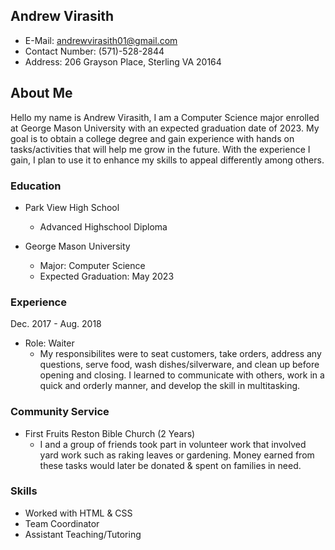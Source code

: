 ## Andrew Virasith
  - E-Mail: andrewvirasith01@gmail.com
  - Contact Number: (571)-528-2844
  - Address: 206 Grayson Place, Sterling VA 20164

## About Me
Hello my name is Andrew Virasith, I am a Computer Science major enrolled at George Mason University with an expected graduation date of 2023. My goal is to obtain a college degree and gain experience with hands on tasks/activities that will help me grow in the future. With the experience I gain, I plan to use it to enhance my skills to appeal differently among others. 

### Education
- Park View High School
  - Advanced Highschool Diploma

- George Mason University
  - Major: Computer Science
  - Expected Graduation: May 2023

### Experience
Dec. 2017 - Aug. 2018 
- Role: Waiter
  - My responsibilites were to seat customers, take orders, address any questions, serve food, wash dishes/silverware, and clean up before opening and closing. I learned to communicate with others, work in a quick and orderly manner, and develop the skill in multitasking.

### Community Service
- First Fruits Reston Bible Church (2 Years)
  - I and a group of friends took part in volunteer work that involved yard work such as raking leaves or gardening. Money earned from these tasks would later be donated & spent on families in need.

### Skills
- Worked with HTML & CSS
- Team Coordinator 
- Assistant Teaching/Tutoring 
